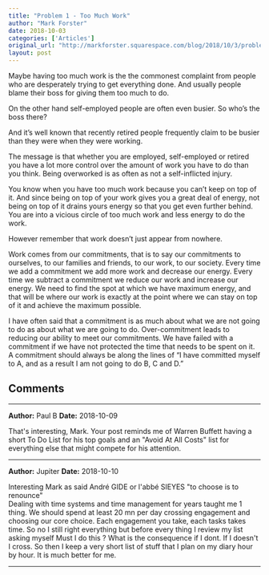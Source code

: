```yaml
---
title: "Problem 1 - Too Much Work"
author: "Mark Forster"
date: 2018-10-03
categories: ['Articles']
original_url: "http://markforster.squarespace.com/blog/2018/10/3/problem-1-too-much-work.html"
layout: post
---
```


Maybe having too much work is the the commonest complaint from people who are desperately trying to get everything done. And usually people blame their boss for giving them too much to do.

On the other hand self-employed people are often even busier. So who’s the boss there?

And it’s well known that recently retired people frequently claim to be busier than they were when they were working.

The message is that whether you are employed, self-employed or retired you have a lot more control over the amount of work you have to do than you think. Being overworked is as often as not a self-inflicted injury.

You know when you have too much work because you can’t keep on top of it. And since being on top of your work gives you a great deal of energy, not being on top of it drains yours energy so that you get even further behind. You are into a vicious circle of too much work and less energy to do the work.

However remember that work doesn’t just appear from nowhere.

Work comes from our commitments, that is to say our commitments to ourselves, to our families and friends, to our work, to our society. Every time we add a commitment we add more work and decrease our energy. Every time we subtract a commitment we reduce our work and increase our energy. We need to find the spot at which we have maximum energy, and that will be where our work is exactly at the point where we can stay on top of it and achieve the maximum possible.

I have often said that a commitment is as much about what we are not going to do as about what we are going to do. Over-commitment leads to reducing our ability to meet our commitments. We have failed with a commitment if we have not protected the time that needs to be spent on it. A commitment should always be along the lines of “I have committed myself to A, and as a result I am not going to do B, C and D.”


## Comments

---

**Author:** Paul B
**Date:** 2018-10-09

That's interesting, Mark. Your post reminds me of Warren Buffett having a short To Do List for his top goals and an "Avoid At All Costs" list for everything else that might compete for his attention.

---

**Author:** Jupiter
**Date:** 2018-10-10

Interesting Mark as said André GIDE or l'abbé SIEYES "to choose is to renounce"   
Dealing with time systems and time management for years taught me 1 thing. We should spend at least 20 mn per day crossing engagement and choosing our core choice. Each engagement you take, each tasks takes time. So no I still right everything but before every thing I review my list asking myself Must I do this ? What is the consequence if I dont. If I doesn't I cross. So then I keep a very short list of stuff that I plan on my diary hour by hour. It is much better for me.

---
